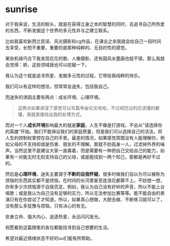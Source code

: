 # sunrise


 <!-- more -->

对于我来说，生活的盼头，就是在获得立身之本的智慧的同时，去追寻自己所热爱的东西，不断发掘这个世界的多元性并与之建立联系。

比如我喜欢新西兰民谣、风光摄影和cg作品，在课业之余我就会给自己一段时间去享受，长短不重要，重要的是那种纯粹的、无目的性的感觉。

某些机缘巧合下我发现花花的歌、人像摄影、还有国风水墨画也挺不错，那么我就会觉得：欸，这些领域我也可以挖掘一下。

我认为这个就是追寻热爱、发掘多元性的过程，它带给我纯粹的快乐。

我们可以有这样的想法，但常常会迷失，包括我自己。

而迷失的诱因主要有两点：成长环境、心理环境。

> 这两点如果讲深了感觉可以写篇~~专业~~论文哈哈，不过经历过的应该懂的都懂，我就直接给出我的处理方式。

而对一个人**成长环境**影响最大的就是**家庭**，人生不像是打游戏，不会从”请选择你的英雄“开始。我们不能保证我们的家庭质量，但是我们可以选择自己的活法，将人生的控制权掌控在自己的手里。最差的情况，如果感觉周围没有人能理解你，例如父母的不支持抑或是伤害、朋友的不理解。那就不妨孤身一人，过滤掉外界的噪声。当然这里不是建议大家一直寡着，而是需要有一种把自己交给自己的能力，如果有一对能无时无刻支持自己的父母，或是能找到一两个知己，那都是再好不过的。

然后是**心理环境**，迷失主要源于**不断的自我怀疑**。很多时候我们自以为可以被称为烦恼的东西其实都不是烦恼，在时间的长河里甚至连浪花都算不上。不妨想一想，你有多少次烦恼源于自我否定。例如，我认为自己没有好听的声音，所以不能上台唱歌；或是我认为自己没有足够的实力，所以无法参加比赛等等。能不能自由的表演只有在你尝试了才知道，所以，如果真心想做，大胆去做、不断练习就可以了，没有那么多犹豫与烦恼，只有决心的有无。

安身立命、强大内心、追逐热爱，永远闪闪发光。

祝愿看到这篇随笔的各位都能找寻到自己想要的生活。

希望对最近情绪状态不好的uu们能有所帮助。
